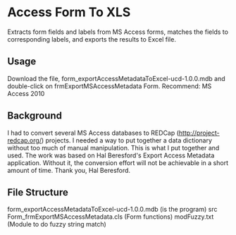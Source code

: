 Access Form To XLS
==================

Extracts form fields and labels from MS Access forms, 
matches the fields to corresponding labels, and
exports the results to Excel file.


Usage
------------------
Download the file, form_exportAccessMetadataToExcel-ucd-1.0.0.mdb and double-click on frmExportMSAccessMetadata Form. Recommend: MS Access 2010


Background
------------------
I had to convert several MS Access databases to REDCap (http://project-redcap.org/) projects. I needed a way to put together a data dictionary without too much of manual manipulation. This is what I put together and used. The work was based on Hal Beresford's Export Access Metadata application. Without it, the conversion effort will not be achievable in a short amount of time. Thank you, Hal Beresford.


File Structure
------------------
form_exportAccessMetadataToExcel-ucd-1.0.0.mdb  (is the program)
    src
        Form_frmExportMSAccessMetadata.cls      (Form functions)
        modFuzzy.txt                            (Module to do fuzzy string match)

